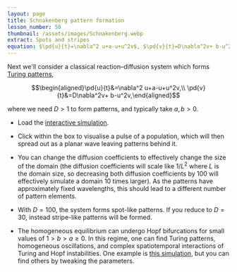 ```yaml
---
layout: page
title: Schnakenberg pattern formation
lesson_number: 50
thumbnail: /assets/images/Schnakenberg.webp
extract: Spots and stripes
equation: $\pd{u}{t}=\nabla^2 u+a-u+u^2v$, $\pd{v}{t}=D\nabla^2v+ b-u^2v$
---
```

Next we'll consider a classical reaction–diffusion system which forms [Turing patterns](https://en.wikipedia.org/wiki/Turing_pattern),

$$\begin{aligned}\pd{u}{t}&=\nabla^2 u+a-u+u^2v,\\ \pd{v}{t}&=D\nabla^2v+ b-u^2v,\end{aligned}$$

where we need $D>1$ to form patterns, and typically take $a,b>0$.

* Load the [interactive simulation](/sim/?preset=Schnakenberg). 

* Click within the box to visualise a pulse of a population, which will then spread out as a planar wave leaving patterns behind it. 

* You can change the diffusion coefficients to effectively change the size of the domain (the diffusion coefficients will scale like $1/L^2$ where $L$ is the domain size, so decreasing both diffusion coefficients by $100$ will effectively simulate a domain $10$ times larger). As the patterns have approximately fixed wavelengths, this should lead to a different number of pattern elements.

* With $D=100$, the system forms spot-like patterns. If you reduce to $D=30$, instead stripe-like patterns will be formed. 

* The homogeneous equilibrium can undergo Hopf bifurcations for small values of $1 > b > a \geq 0$. In this regime, one can find Turing patterns, homogeneous oscillations, and complex spatiotemporal interactions of Turing and Hopf instabilities. One example is [this simulation](/sim/?preset=SchnakenbergHopf), but you can find others by tweaking the parameters.

